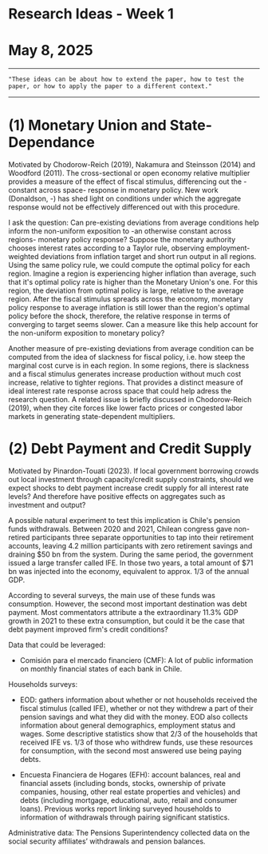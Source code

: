 # Research Ideas - Week 1
# May 8, 2025

------------------------------------------------------------------------------------------------------------------------------------
    "These ideas can be about how to extend the paper, how to test the paper, or how to apply the paper to a different context."
------------------------------------------------------------------------------------------------------------------------------------

# (1) Monetary Union and State-Dependance

Motivated by Chodorow-Reich (2019), Nakamura and Steinsson (2014) and Woodford (2011). The cross-sectional or open economy relative multiplier provides a measure of the effect of fiscal stimulus, differencing out the -constant across space- response in monetary policy.
New work (Donaldson, -) has shed light on conditions under which the aggregate response would not be effectively differenced out with this procedure.

I ask the question: Can pre-existing deviations from average conditions help inform the non-uniform exposition to -an otherwise constant across regions- monetary policy response? 
Suppose the monetary authority chooses interest rates according to a Taylor rule, observing employment-weighted deviations from inflation target and short run output in all regions.
Using the same policy rule, we could compute the optimal policy for each region. 
Imagine a region is experiencing higher inflation than average, such that it's optimal policy rate is higher than the Monetary Union's one. For this region, the deviation from optimal policy
is large, relative to the average region. After the fiscal stimulus spreads across the economy, monetary policy response to average inflation is still lower than the region's optimal policy
before the shock, therefore, the relative response in terms of converging to target seems slower. Can a measure like this help account for the non-uniform exposition to monetary policy?

Another measure of pre-existing deviations from average condition can be computed from the idea of slackness for fiscal policy, i.e. how steep the marginal cost curve is in each region. In some regions, there is slackness and a fiscal stimulus generates increase production without much cost increase, relative to tighter regions. That provides a distinct measure of ideal interest rate response across space that could help adress the research question. A related issue is briefly discussed in Chodorow-Reich (2019), when they cite forces like lower facto prices or congested labor markets in generating state-dependent multipliers.

# (2) Debt Payment and Credit Supply

Motivated by Pinardon-Touati (2023). If local government borrowing crowds out local investment through capacity/credit supply constraints, should we expect shocks to debt payment increase credit supply for all interest rate levels?
And therefore have positive effects on aggregates such as investment and output?

A possible natural experiment to test this implication is Chile's pension funds withdrawals. Between 2020 and 2021, Chilean congress gave non-retired participants three separate opportunities
to tap into their retirement accounts, leaving 4.2 million participants with zero retirement savings and draining $50 bn from the system. During the same period, the government issued a large transfer
called IFE. In those two years, a total amount of $71 bn was injected into the economy, equivalent to approx. 1/3 of the annual GDP.

According to several surveys, the main use of these funds was consumption. However, the second most important destination was debt payment. Most commentators attribute a the extraordinary 11.3% GDP
growth in 2021 to these extra consumption, but could it be the case that debt payment improved firm's credit conditions?

Data that could be leveraged:
- Comisión para el mercado financiero (CMF): A lot of public information on monthly financial states of each bank in Chile. 

Households surveys:
- EOD: gathers information about whether or not households received the fiscal stimulus (called IFE), whether or not they withdrew a part of their pension savings and what they did with 
  the money. EOD also collects information about general demographics, employment status and wages. Some descriptive statistics show that 2/3 of the households that received IFE vs. 1/3 
  of those who withdrew funds, use these resources for consumption, with the second most answered use being paying debts.

- Encuesta Financiera de Hogares (EFH): account balances, real and financial assets (including bonds, stocks, ownership of private companies, housing, other real estate properties and vehicles)
  and debts (including mortgage, educational, auto, retail and consumer loans). Previous works report linking surveyed households to information of withdrawals through pairing significant statistics. 

Administrative data: The Pensions Superintendency collected data on the social security affiliates’ withdrawals and pension balances.

